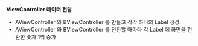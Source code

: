 __ViewController 데이터 전달__

- AViewController 와 BViewController 를 만들고 각각 하나의 Label 생성.
- AViewController 와 BViewController 를 전환할 때마다 각 Label 에 화면을 전환한 숫자 1씩 증가
